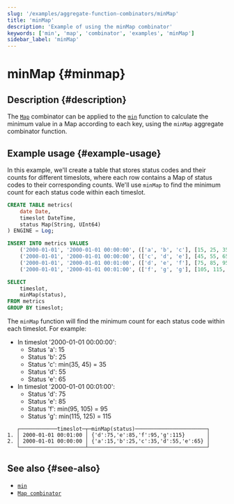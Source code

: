 ```yaml
---
slug: '/examples/aggregate-function-combinators/minMap'
title: 'minMap'
description: 'Example of using the minMap combinator'
keywords: ['min', 'map', 'combinator', 'examples', 'minMap']
sidebar_label: 'minMap'
---
```


# minMap {#minmap}

## Description {#description}

The [`Map`](/sql-reference/aggregate-functions/combinators#-map) combinator can be applied to the [`min`](/sql-reference/aggregate-functions/reference/min)
function to calculate the minimum value in a Map according to each key, using the `minMap` 
aggregate combinator function.

## Example usage {#example-usage}

In this example, we'll create a table that stores status codes and their counts for different timeslots,
where each row contains a Map of status codes to their corresponding counts. We'll use 
`minMap` to find the minimum count for each status code within each timeslot.

```sql title="Query"
CREATE TABLE metrics(
    date Date,
    timeslot DateTime,
    status Map(String, UInt64)
) ENGINE = Log;

INSERT INTO metrics VALUES
    ('2000-01-01', '2000-01-01 00:00:00', (['a', 'b', 'c'], [15, 25, 35])),
    ('2000-01-01', '2000-01-01 00:00:00', (['c', 'd', 'e'], [45, 55, 65])),
    ('2000-01-01', '2000-01-01 00:01:00', (['d', 'e', 'f'], [75, 85, 95])),
    ('2000-01-01', '2000-01-01 00:01:00', (['f', 'g', 'g'], [105, 115, 125]));

SELECT
    timeslot,
    minMap(status),
FROM metrics
GROUP BY timeslot;
```

The `minMap` function will find the minimum count for each status code within each timeslot. For example:
- In timeslot '2000-01-01 00:00:00':
  - Status 'a': 15
  - Status 'b': 25
  - Status 'c': min(35, 45) = 35
  - Status 'd': 55
  - Status 'e': 65
- In timeslot '2000-01-01 00:01:00':
  - Status 'd': 75
  - Status 'e': 85
  - Status 'f': min(95, 105) = 95
  - Status 'g': min(115, 125) = 115

```response title="Response"
   ┌────────────timeslot─┬─minMap(status)───────────────────────┐
1. │ 2000-01-01 00:01:00 │ {'d':75,'e':85,'f':95,'g':115}       │
2. │ 2000-01-01 00:00:00 │ {'a':15,'b':25,'c':35,'d':55,'e':65} │
   └─────────────────────┴──────────────────────────────────────┘
```

## See also {#see-also}
- [`min`](/sql-reference/aggregate-functions/reference/min)
- [`Map combinator`](/sql-reference/aggregate-functions/combinators#-map)
